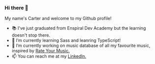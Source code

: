 ### Hi there 👋 

My name's Carter and welcome to my Github profile!

- :books: I've just graduated from Enspiral Dev Academy but the learning doesn't stop there.
- 🌱 I’m currently learning Sass and leanring TypeScript!
- 🔭 I’m currently working on music database of all my favourite music, inspired by [Rate Your Music.](https://rateyourmusic.com/)
- 📫 You can reach me at my [LinkedIn.](https://www.linkedin.com/in/carter-bardell-munro-b20a27123/)

